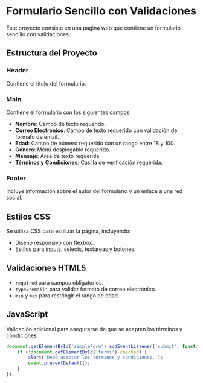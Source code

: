 # Formulario Sencillo con Validaciones

Este proyecto consiste en una página web que contiene un formulario sencillo con validaciones.

## Estructura del Proyecto

### Header

Contiene el título del formulario.

### Main

Contiene el formulario con los siguientes campos:

- **Nombre**: Campo de texto requerido.
- **Correo Electrónico**: Campo de texto requerido con validación de formato de email.
- **Edad**: Campo de número requerido con un rango entre 18 y 100.
- **Género**: Menú desplegable requerido.
- **Mensaje**: Área de texto requerida.
- **Términos y Condiciones**: Casilla de verificación requerida.

### Footer

Incluye información sobre el autor del formulario y un enlace a una red social.

## Estilos CSS

Se utiliza CSS para estilizar la página, incluyendo:

- Diseño responsivo con flexbox.
- Estilos para inputs, selects, textareas y botones.

## Validaciones HTML5

- `required` para campos obligatorios.
- `type="email"` para validar formato de correo electrónico.
- `min` y `max` para restringir el rango de edad.

## JavaScript

Validación adicional para asegurarse de que se acepten los términos y condiciones.

```javascript
document.getElementById('simpleForm').addEventListener('submit', function(event) {
    if (!document.getElementById('terms').checked) {
        alert('Debe aceptar los términos y condiciones.');
        event.preventDefault();
    }
});
